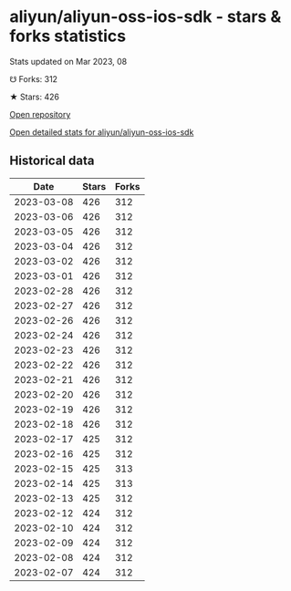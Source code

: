 # aliyun/aliyun-oss-ios-sdk - stars & forks statistics

Stats updated on Mar 2023, 08

☋ Forks: 312

★ Stars: 426

[Open repository](https://github.com/aliyun/aliyun-oss-ios-sdk)

[Open detailed stats for aliyun/aliyun-oss-ios-sdk](https://reviewgithub.com/rep/aliyun/aliyun-oss-ios-sdk)

## Historical data
| Date | Stars | Forks |
|------|-------|-------|
| 2023-03-08 | 426 | 312 | 
| 2023-03-06 | 426 | 312 | 
| 2023-03-05 | 426 | 312 | 
| 2023-03-04 | 426 | 312 | 
| 2023-03-02 | 426 | 312 | 
| 2023-03-01 | 426 | 312 | 
| 2023-02-28 | 426 | 312 | 
| 2023-02-27 | 426 | 312 | 
| 2023-02-26 | 426 | 312 | 
| 2023-02-24 | 426 | 312 | 
| 2023-02-23 | 426 | 312 | 
| 2023-02-22 | 426 | 312 | 
| 2023-02-21 | 426 | 312 | 
| 2023-02-20 | 426 | 312 | 
| 2023-02-19 | 426 | 312 | 
| 2023-02-18 | 426 | 312 | 
| 2023-02-17 | 425 | 312 | 
| 2023-02-16 | 425 | 312 | 
| 2023-02-15 | 425 | 313 | 
| 2023-02-14 | 425 | 313 | 
| 2023-02-13 | 425 | 312 | 
| 2023-02-12 | 424 | 312 | 
| 2023-02-10 | 424 | 312 | 
| 2023-02-09 | 424 | 312 | 
| 2023-02-08 | 424 | 312 | 
| 2023-02-07 | 424 | 312 | 


